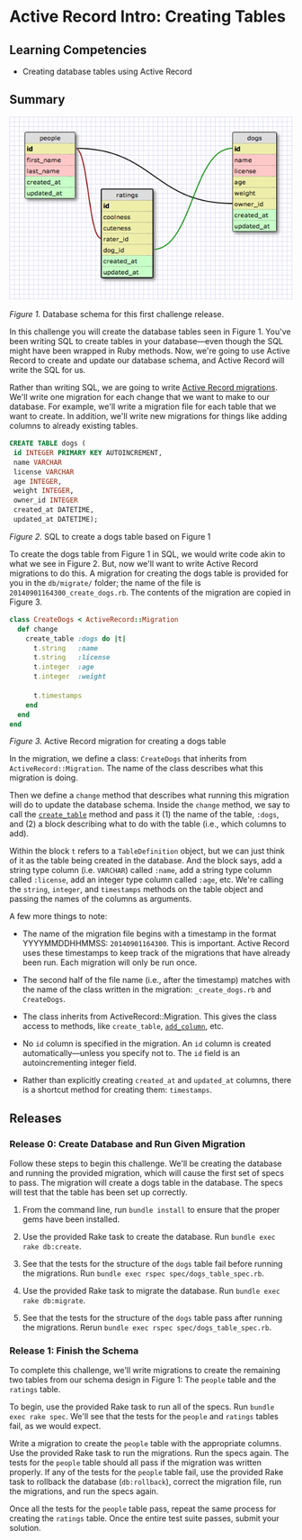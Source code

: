 # Active Record Intro: Creating Tables

## Learning Competencies

- Creating database tables using Active Record

## Summary

![Database Schema](/schema_design.png)

*Figure 1.*  Database schema for this first challenge release.

In this challenge you will create the database tables seen in Figure 1.  You've been writing SQL to create tables in your database—even though the SQL might have been wrapped in Ruby methods.  Now, we're going to use Active Record to create and update our database schema, and Active Record will write the SQL for us.

Rather than writing SQL, we are going to write [Active Record migrations](http://guides.rubyonrails.org/migrations.html).  We'll write one migration for each change that we want to make to our database.  For example, we'll write a migration file for each table that we want to create.  In addition, we'll write new migrations for things like adding columns to already existing tables.

```SQL
CREATE TABLE dogs (
 id INTEGER PRIMARY KEY AUTOINCREMENT,
 name VARCHAR
 license VARCHAR
 age INTEGER,
 weight INTEGER,
 owner_id INTEGER
 created_at DATETIME,
 updated_at DATETIME);
```

*Figure 2.* SQL to create a dogs table based on Figure 1

To create the dogs table from Figure 1 in SQL, we would write code akin to what we see in Figure 2.  But, now we'll want to write Active Record migrations to do this.  A migration for creating the dogs table is provided for you in the `db/migrate/` folder; the name of the file is `20140901164300_create_dogs.rb`.  The contents of the migration are copied in Figure 3.

```ruby
class CreateDogs < ActiveRecord::Migration
  def change
    create_table :dogs do |t|
      t.string   :name
      t.string   :license
      t.integer  :age
      t.integer  :weight

      t.timestamps
    end
  end
end
```

*Figure 3.*  Active Record migration for creating a dogs table

In the migration, we define a class:  `CreateDogs` that inherits from
`ActiveRecord::Migration`.  The name of the class describes what this migration
is doing.

Then we define a `change` method that describes what running this migration
will do to update the database schema.  Inside the `change` method, we say to
call the [`create_table`](http://apidock.com/rails/ActiveRecord/ConnectionAdapters/SchemaStatements/create_table)
method and pass it (1) the name of the table, `:dogs`, and (2) a block
describing what to do with the table (i.e., which columns to add).

Within the block `t` refers to a `TableDefinition` object, but we can just
think of it as the table being created in the database.  And the block says,
add a string type column (i.e. `VARCHAR`) called `:name`, add a string type
column called `:license`, add an integer type column called `:age`, etc.  We're
calling the `string`, `integer`, and `timestamps` methods on the table object
and passing the names of the columns as arguments.

A few more things to note:

- The name of the migration file begins with a timestamp in the format YYYYMMDDHHMMSS: `20140901164300`.  This is important. Active Record uses these timestamps to keep track of the migrations that have already been run.  Each migration will only be run once.

- The second half of the file name (i.e., after the timestamp) matches with the name of the class written in the migration:  `_create_dogs.rb` and `CreateDogs`.

- The class inherits from ActiveRecord::Migration.  This gives the class access to methods, like `create_table`, [`add_column`](http://apidock.com/rails/v4.0.2/ActiveRecord/ConnectionAdapters/SchemaStatements/add_column), etc.

- No `id` column is specified in the migration.  An `id` column is created automatically—unless you specify not to.  The `id` field is an autoincrementing integer field.

- Rather than explicitly creating `created_at` and `updated_at` columns, there is a shortcut method for creating them:  `timestamps`.

## Releases

### Release 0: Create Database and Run Given Migration

Follow these steps to begin this challenge.  We'll be creating the database and running the provided migration, which will cause the first set of specs to pass.  The migration will create a dogs table in the database.  The specs will test that the table has been set up correctly.

1. From the command line, run `bundle install` to ensure that the proper gems have been installed.

2. Use the provided Rake task to create the database.  Run `bundle exec rake db:create`.

3. See that the tests for the structure of the `dogs` table fail before running the migrations.  Run `bundle exec rspec spec/dogs_table_spec.rb`.

4. Use the provided Rake task to migrate the database. Run `bundle exec rake db:migrate`.

5.  See that the tests for the structure of the `dogs` table pass after running the migrations.  Rerun `bundle exec rspec spec/dogs_table_spec.rb`.

### Release 1:  Finish the Schema

To complete this challenge, we'll write migrations to create the remaining two tables from our schema design in Figure 1:  The `people` table and the `ratings` table.

To begin, use the provided Rake task to run all of the specs.  Run `bundle exec rake spec`.  We'll see that the tests for the `people` and `ratings` tables fail, as we would expect.

Write a migration to create the `people` table with the appropriate columns.  Use the provided Rake task to run the migrations.  Run the specs again.  The tests for the `people` table should all pass if the migration was written properly.  If any of the tests for the `people` table fail, use the provided Rake task to rollback the database (`db:rollback`), correct the migration file, run the migrations, and run the specs again.

Once all the tests for the `people` table pass, repeat the same process for creating the `ratings` table.  Once the entire test suite passes, submit your solution.

